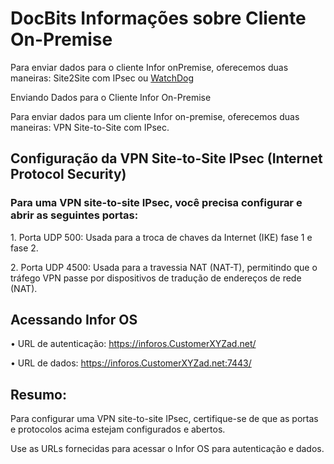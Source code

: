 # DocBits Informações sobre Cliente On-Premise

Para enviar dados para o cliente Infor onPremise, oferecemos duas maneiras: Site2Site com IPsec ou [WatchDog](../../end-user-and-partner-section/end-user-section/how-to-import-documents/watchdog.md)

Enviando Dados para o Cliente Infor On-Premise

Para enviar dados para um cliente Infor on-premise, oferecemos duas maneiras: VPN Site-to-Site com IPsec.

## Configuração da VPN Site-to-Site IPsec (Internet Protocol Security)

### Para uma VPN site-to-site IPsec, você precisa configurar e abrir as seguintes portas:

1\. Porta UDP 500: Usada para a troca de chaves da Internet (IKE) fase 1 e fase 2.

2\. Porta UDP 4500: Usada para a travessia NAT (NAT-T), permitindo que o tráfego VPN passe por dispositivos de tradução de endereços de rede (NAT).

## Acessando Infor OS

• URL de autenticação: https://inforos.CustomerXYZad.net/

• URL de dados: https://inforos.CustomerXYZad.net:7443/

## Resumo:

Para configurar uma VPN site-to-site IPsec, certifique-se de que as portas e protocolos acima estejam configurados e abertos.

Use as URLs fornecidas para acessar o Infor OS para autenticação e dados.
